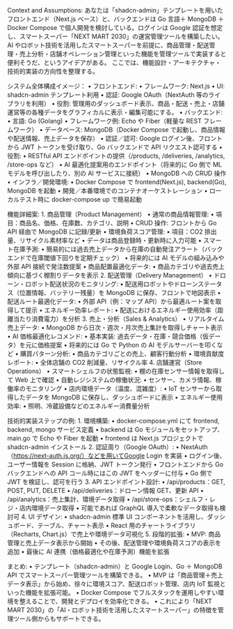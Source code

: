 Context and Assumptions:
あなたは「shadcn-admin」テンプレートを用いたフロントエンド（Next.js ベース）と、バックエンドは Go 言語＋ MongoDB ＋ Docker Compose で個人開発を検討している。ログインは Google 認証を想定し、スマートスーパー「NEXT MART 2030」の運営管理ツールを構築したい。AI やロボット技術を活用したスマートスーパーを前提に、商品管理・配送管理・売上分析・店舗オペレーション管理といった機能を管理ツールで実装すると便利そうだ、というアイデアがある。
ここでは、機能設計・アーキテクチャ・技術的実装の方向性を整理する。

システム全体構成イメージ：
• フロントエンド:
• フレームワーク: Next.js
• UI: shadcn-admin テンプレート利用
• 認証: Google OAuth（NextAuth 等のライブラリを利用）
• 役割: 管理用のダッシュボード表示、商品・配送・売上・店舗運営等の各種データをグラフィカルに表示・編集可能にする。
• バックエンド:
• 言語: Go (Golang)
• フレームワーク例: Echo や Fiber（軽量な REST フレームワーク）
• データベース: MongoDB（Docker Compose で起動し、商品情報や配送情報、売上データを保存）
• 認証／認可: Google ログイン後、フロントから JWT トークンを受け取り、Go バックエンドで API リクエスト認可する
• 役割:
• RESTful API エンドポイントの提供（/products, /deliveries, /analytics, /store-ops など）
• AI 最適化提案用のエンドポイント（将来的に Go 側で ML モデルを呼び出したり、別の AI サービスに接続）
• MongoDB への CRUD 操作
• インフラ／開発環境:
• Docker Compose で frontend(Next.js), backend(Go), MongoDB を起動
• 開発／本番環境でのコンテナオーケストレーション
• ローカルテスト時に docker-compose up で簡易起動

機能詳細案: 1. 商品管理（Product Management）
• 通常の商品情報管理:
• 項目：商品名、価格、在庫数、カテゴリ、説明
• CRUD 操作: フロントから Go API 経由で MongoDB に記録/更新
• 環境負荷スコア管理:
• 項目：CO2 排出量、リサイクル素材率など
• データは商品登録時・更新時に入力可能
• スマート在庫予測:
• 簡易的には過去売上データから在庫の自動発注アラート（バックエンドで在庫閾値下回りを定期チェック）
• 将来的には AI モデルの組み込みや外部 API 接続で発注数提案
• 商品配置最適化データ:
• 商品カテゴリや過去売上傾向に基づく棚割りデータを表示 2. 配送管理（Delivery Management）
• ドローン・ロボット配送状況のモニタリング:
• 配送用ロボットやドローンステータス（位置情報、バッテリー残量）を MongoDB に保存、フロントで地図表示
• 配送ルート最適化データ:
• 外部 API（例：マップ API）から最適ルート案を取得して提示
• エネルギー効率レポート:
• 配送におけるエネルギー使用効率（距離当たり消費電力）を分析 3. 売上・分析（Sales & Analytics）
• リアルタイム売上データ:
• MongoDB から日次・週次・月次売上集計を取得しチャート表示
• AI 価格最適化レコメンド:
• 基本実装: 過去データ・在庫・競合価格（仮データ）を元に価格提案
• 将来的には Go で Python の AI モデルサーバーを叩くなど
• 購買パターン分析:
• 商品カテゴリごとの売上、顧客行動分析
• 環境貢献度レポート:
• 全体店舗の CO2 削減量、リサイクル率 4. 店舗運営（Store Operations）
• スマートシェルフの状態監視:
• 棚の在庫センサー情報を取得して Web 上で確認
• 自動レジシステムの稼働状況:
• センサー、カメラ情報、稼働率のモニタリング
• 店内環境データ（温度、混雑度）:
• IoT センサーから取得したデータを MongoDB に保存し、ダッシュボードに表示
• エネルギー使用効率:
• 照明、冷蔵設備などのエネルギー消費量分析

技術的実装ステップの例: 1. 環境構築:
• docker-compose.yml にて frontend, backend, mongo サービス定義
• backend は Go モジュールをセットアップ、main.go で Echo や Fiber を起動
• frontend は Next.js プロジェクトで shadcn-admin インストール 2. 認証周り（Google OAuth）:
• NextAuth（https://next-auth.js.org/）などを用いてGoogle Login を実装
• ログイン後、ユーザー情報を Session に格納、JWT トークン発行
• フロントエンドから Go バックエンドへの API コール時にはこの JWT をヘッダーに付与
• Go 側で JWT を検証し、認可を行う 3. API エンドポイント設計:
• /api/products：GET, POST, PUT, DELETE
• /api/deliveries：ドローン情報 GET、更新 API
• /api/analytics：売上集計、環境データ取得
• /api/store-ops：シェルフ・レジ・店内環境データ取得
• 可能であれば GraphQL 導入で柔軟なデータ取得も検討可 4. UI デザイン:
• shadcn-admin 標準 UI コンポーネントを活用し、ダッシュボード、テーブル、チャート表示
• React 用のチャートライブラリ（Recharts, Chart.js）で売上や環境データ可視化 5. 段階的拡張:
• MVP: 商品管理と売上データ表示から開始
• その後、配送管理や環境負荷スコアの表示を追加
• 最後に AI 連携（価格最適化や在庫予測）機能を拡張

まとめ:
• テンプレート（shadcn-admin）と Google Login、Go ＋ MongoDB API でスマートスーパー管理ツールを構築できる。
• MVP は「商品管理＋売上データ表示」から始め、徐々に環境スコア、配送ロボット管理、店内 IoT 監視といった機能を拡張可能。
• Docker Compose でフルスタックを運用しやすい環境を整えることで、開発とデプロイを効率化できる。
• これにより「NEXT MART 2030」の「AI・ロボット技術を活用したスマートスーパー」の特徴を管理ツール側からもサポートできる。
